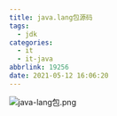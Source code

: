 ```yaml
---
title: java.lang包源码
tags:
  - jdk
categories:
  - it
  - it-java
abbrlink: 19256
date: 2021-05-12 16:06:20
---
```



<!--more-->

![java-lang包.png](https://s2.loli.net/2022/07/24/ZD2lLhrFBCHGbgX.png)